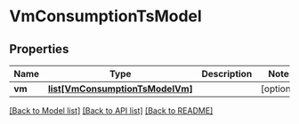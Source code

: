 # VmConsumptionTsModel

## Properties
Name | Type | Description | Notes
------------ | ------------- | ------------- | -------------
**vm** | [**list[VmConsumptionTsModelVm]**](VmConsumptionTsModelVm.md) |  | [optional] 

[[Back to Model list]](../README.md#documentation-for-models) [[Back to API list]](../README.md#documentation-for-api-endpoints) [[Back to README]](../README.md)


